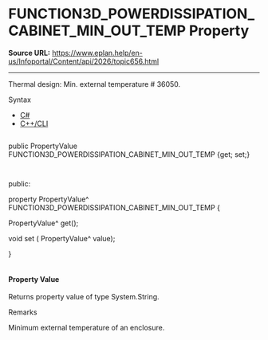 # FUNCTION3D_POWERDISSIPATION_CABINET_MIN_OUT_TEMP Property

**Source URL:** https://www.eplan.help/en-us/Infoportal/Content/api/2026/topic656.html

---

Thermal design: Min. external temperature # 36050.

Syntax

- [C#](#i-syntax-CS)
- [C++/CLI](#i-syntax-CPP2005)

```
```
public PropertyValue FUNCTION3D_POWERDISSIPATION_CABINET_MIN_OUT_TEMP {get; set;}
```
```

```
```
public:

property PropertyValue^ FUNCTION3D_POWERDISSIPATION_CABINET_MIN_OUT_TEMP {

   PropertyValue^ get();

   void set (    PropertyValue^ value);

}
```
```

#### Property Value

Returns property value of type System.String.

Remarks

Minimum external temperature of an enclosure.

